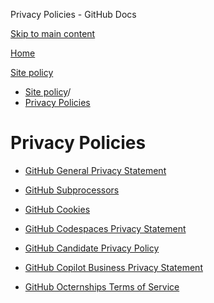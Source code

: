 Privacy Policies - GitHub Docs

[Skip to main content](#main-content)

[Home](/en)

[Site policy](/en/site-policy)

* [Site policy](/en/site-policy)/
* [Privacy Policies](/en/site-policy/privacy-policies)

Privacy Policies
==========

* [GitHub General Privacy Statement](/en/site-policy/privacy-policies/github-general-privacy-statement)

* [GitHub Subprocessors](/en/site-policy/privacy-policies/github-subprocessors)

* [GitHub Cookies](/en/site-policy/privacy-policies/github-cookies)

* [GitHub Codespaces Privacy Statement](/en/site-policy/privacy-policies/github-codespaces-privacy-statement)

* [GitHub Candidate Privacy Policy](/en/site-policy/privacy-policies/github-candidate-privacy-policy)

* [GitHub Copilot Business Privacy Statement](/en/site-policy/privacy-policies/github-copilot-business-privacy-statement)

* [GitHub Octernships Terms of Service](/en/site-policy/privacy-policies/github-octernships-terms-of-service)
